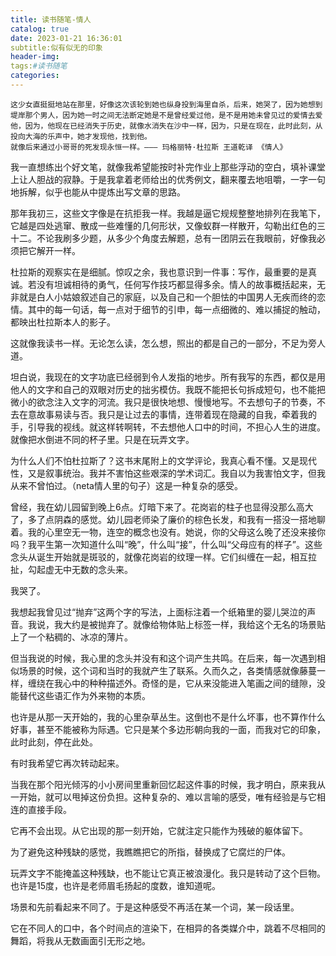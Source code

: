 ```yaml
---
title: 读书随笔-情人
catalog: true
date: 2023-01-21 16:36:01
subtitle:似有似无的印象
header-img:
tags:#读书随笔
categories:
---
```

	这少女直挺挺地站在那里，好像这次该轮到她也纵身投到海里自杀，后来，她哭了，因为她想到堤岸那个男人，因为她一时之间无法断定她是不是曾经爱过他，是不是用她未曾见过的爱情去爱他，因为，他现在已经消失于历史，就像水消失在沙中一样，因为，只是在现在，此时此刻，从投向大海的乐声中，她才发现他，找到他。
	就像后来通过小哥哥的死发现永恒一样。——— 玛格丽特·杜拉斯 王道乾译 《情人》

我一直想练出个好文笔，就像我希望能按时补完作业上那些浮动的空白，填补课堂上让人胆战的寂静。于是我拿着老师给出的优秀例文，翻来覆去地咀嚼，一字一句地拆解，似乎也能从中提炼出写文章的思路。

那年我初三，这些文字像是在抗拒我一样。我越是逼它规规整整地排列在我笔下，它越是四处逃窜、散成一些难懂的几何形状，又像蚁群一样散开，勾勒出红色的三十二。不论我刷多少题，从多少个角度去解题，总有一团阴云在我眼前，好像我必须把它解开一样。

杜拉斯的观察实在是细腻。惊叹之余，我也意识到一件事：写作，最重要的是真诚。若没有坦诚相待的勇气，任何写作技巧都显得多余。情人的故事概括起来，无非就是白人小姑娘叙述自己的家庭，以及自己和一个胆怯的中国男人无疾而终的恋情。其中的每一句话，每一点对于细节的引申，每一点细微的、难以捕捉的触动，都映出杜拉斯本人的影子。

这就像我读书一样。无论怎么读，怎么想，照出的都是自己的一部分，不足为旁人道。

坦白说，我现在的文字功底已经弱到令人发指的地步。所有我写的东西，都仅是用他人的文字和自己的双眼对历史的拙劣模仿。我既不能把长句拆成短句，也不能把微小的欲念注入文字的河流。我只是很快地想、慢慢地写。不去想句子的节奏，不去在意故事易读与否。我只是让过去的事情，连带着现在隐藏的自我，牵着我的手，引导我的视线。就这样转啊转，不去想他人口中的时间，不担心人生的进度。就像把水倒进不同的杯子里。只是在玩弄文字。

为什么人们不怕杜拉斯了？这书末尾附上的文学评论，我真心看不懂。又是现代性，又是叙事统治。我并不害怕这些艰深的学术词汇。我自以为我害怕文字，但我从来不曾怕过。（neta情人里的句子）这是一种复杂的感受。

曾经，我在幼儿园留到晚上6点。灯暗下来了。花岗岩的柱子也显得没那么高大了，多了点阴森的感觉。幼儿园老师染了廉价的棕色长发，和我有一搭没一搭地聊着。我的心里空无一物，连空的概念也没有。她说，你的父母这么晚了还没来接你吗？我平生第一次知道什么叫“晚”，什么叫“接”，什么叫“父母应有的样子”。这些念头从诞生开始就是斑驳的，就像花岗岩的纹理一样。它们纠缠在一起，相互拉扯，勾起虚无中无数的念头来。

我哭了。

我想起我曾见过“抛弃”这两个字的写法，上面标注着一个纸箱里的婴儿哭泣的声音。我说，我大约是被抛弃了。就像给物体贴上标签一样，我给这个无名的场景贴上了一个粘稠的、冰凉的薄片。

但当我说的时候，我心里的念头并没有和这个词产生共鸣。在后来，每一次遇到相似场景的时候，这个词和当时的我就产生了联系。久而久之，各类情感就像藤蔓一样，缠绕在我心中的种种描述外。奇怪的是，它从来没能进入笔画之间的缝隙，没能替代这些语汇作为外来物的本质。

也许是从那一天开始的，我的心里杂草丛生。这倒也不是什么坏事，也不算作什么好事，甚至不能被称为际遇。它只是某个多边形朝向我的一面，而我对它的印象，此时此刻，停在此处。

有时我希望它再次转动起来。

当我在那个阳光倾泻的小小房间里重新回忆起这件事的时候，我才明白，原来我从一开始，就可以甩掉这份负担。这种复杂的、难以言喻的感受，唯有经验是与它相连的直接手段。

它再不会出现。从它出现的那一刻开始，它就注定只能作为残破的躯体留下。

为了避免这种残缺的感觉，我瞧瞧把它的所指，替换成了它腐烂的尸体。

玩弄文字不能掩盖这种残缺，也不能让它真正被浪漫化。我只是转动了这个巨物。也许是15度，也许是老师眉毛扬起的度数，谁知道呢。

场景和先前看起来不同了。于是这种感受不再活在某一个词，某一段话里。

它在不同人的口中，各个时间点的渲染下，在相异的各类媒介中，跳着不尽相同的舞蹈，将我从无数画面引无形之地。

